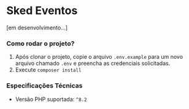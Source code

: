 # Sked Eventos
[em desenvolvimento...]

### Como rodar o projeto?

1. Após clonar o projeto, copie o arquivo ``.env.example`` para um novo arquivo chamado ``.env`` 
e preencha as credenciais solicitadas.
2. Execute ``composer install``

### Especificações Técnicas

- Versão PHP suportada: ``^8.2``